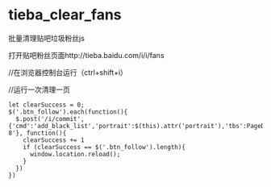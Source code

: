# tieba_clear_fans
批量清理贴吧垃圾粉丝js

打开贴吧粉丝页面http://tieba.baidu.com/i/i/fans

//在浏览器控制台运行（ctrl+shift+i）

//运行一次清理一页
```
let clearSuccess = 0;
$('.btn_follow').each(function(){
  $.post('/i/commit', {'cmd':'add_black_list','portrait':$(this).attr('portrait'),'tbs':PageData.tbs,'ie':'utf-8'}, function(){
    clearSuccess += 1
    if (clearSuccess == $('.btn_follow').length){
      window.location.reload();
    }
  })
})

```
